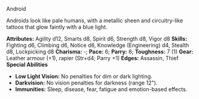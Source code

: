 Android

Androids look like pale humans, with a metallic sheen and
circuitry-like tattoos that glow faintly with a blue light.

**Attributes:** Agility d12, Smarts d8, Spirit d6, Strength d8, Vigor
d8
**Skills:** Fighting d6, Climbing d6, Notice d6, Knowledge (Engineering)
d4, Stealth d8, Lockpicking d8
**Charisma:** -; **Pace:** 6; **Parry:** 6; **Toughness:** 7 (1)
**Gear:** Leather armour (+1), rapier (Str+d4; Parry +1)
**Edges:** Assassin, Thief
**Special Abilities**
- **Low Light Vision:** No penalties for dim or dark lighting.
- **Darkvision:** No vision penalties for darkness (range 12").
- **Immunities:** Sleep, disease, fear, fatigue and emotion-based
effects.

